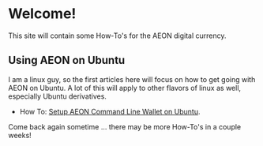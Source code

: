 # Welcome!

This site will contain some How-To's for the AEON digital currency.</p>

## Using AEON on Ubuntu

I am a linux guy, so the first articles here will focus on how to get going with AEON on Ubuntu. A lot of
this will apply to other flavors of linux as well, especially Ubuntu derivatives.

*   How To: [Setup AEON Command Line Wallet on Ubuntu](./How-Tos/SetupAEONcliUbuntu/SetupAEON_Ubuntu.html).

Come back again sometime ... there may be more How-To's in a couple weeks!
